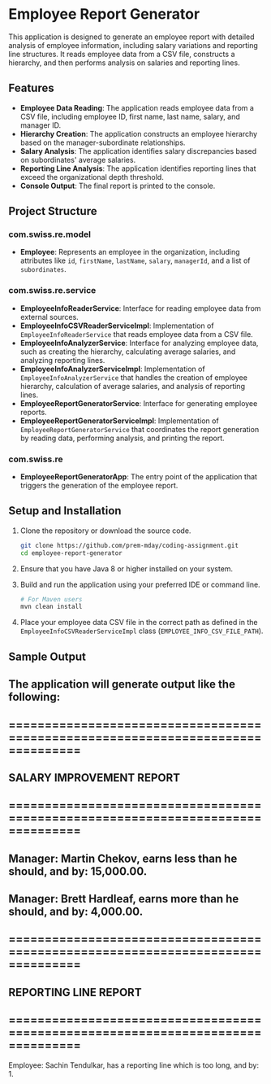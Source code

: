 # Employee Report Generator

This application is designed to generate an employee report with detailed analysis of employee information, including salary variations and reporting line structures. It reads employee data from a CSV file, constructs a hierarchy, and then performs analysis on salaries and reporting lines.

## Features

- **Employee Data Reading**: The application reads employee data from a CSV file, including employee ID, first name, last name, salary, and manager ID.
- **Hierarchy Creation**: The application constructs an employee hierarchy based on the manager-subordinate relationships.
- **Salary Analysis**: The application identifies salary discrepancies based on subordinates' average salaries.
- **Reporting Line Analysis**: The application identifies reporting lines that exceed the organizational depth threshold.
- **Console Output**: The final report is printed to the console.

## Project Structure

### com.swiss.re.model

- **Employee**: Represents an employee in the organization, including attributes like `id`, `firstName`, `lastName`, `salary`, `managerId`, and a list of `subordinates`.

### com.swiss.re.service

- **EmployeeInfoReaderService**: Interface for reading employee data from external sources.
- **EmployeeInfoCSVReaderServiceImpl**: Implementation of `EmployeeInfoReaderService` that reads employee data from a CSV file.
- **EmployeeInfoAnalyzerService**: Interface for analyzing employee data, such as creating the hierarchy, calculating average salaries, and analyzing reporting lines.
- **EmployeeInfoAnalyzerServiceImpl**: Implementation of `EmployeeInfoAnalyzerService` that handles the creation of employee hierarchy, calculation of average salaries, and analysis of reporting lines.
- **EmployeeReportGeneratorService**: Interface for generating employee reports.
- **EmployeeReportGeneratorServiceImpl**: Implementation of `EmployeeReportGeneratorService` that coordinates the report generation by reading data, performing analysis, and printing the report.

### com.swiss.re

- **EmployeeReportGeneratorApp**: The entry point of the application that triggers the generation of the employee report.

## Setup and Installation

1. Clone the repository or download the source code.

    ```bash
    git clone https://github.com/prem-mday/coding-assignment.git
    cd employee-report-generator
    ```

2. Ensure that you have Java 8 or higher installed on your system.

3. Build and run the application using your preferred IDE or command line.

    ```bash
    # For Maven users
    mvn clean install
    ```

4. Place your employee data CSV file in the correct path as defined in the `EmployeeInfoCSVReaderServiceImpl` class (`EMPLOYEE_INFO_CSV_FILE_PATH`).

## Sample Output
The application will generate output like the following:
---
================================================================================
---
SALARY IMPROVEMENT REPORT
---
================================================================================
---
Manager: Martin Chekov, earns less than he should, and by: 15,000.00.
---
Manager: Brett Hardleaf, earns more than he should, and by: 4,000.00.
---
================================================================================
---
REPORTING LINE REPORT
---
================================================================================
---
Employee: Sachin Tendulkar, has a reporting line which is too long, and by: 1.



